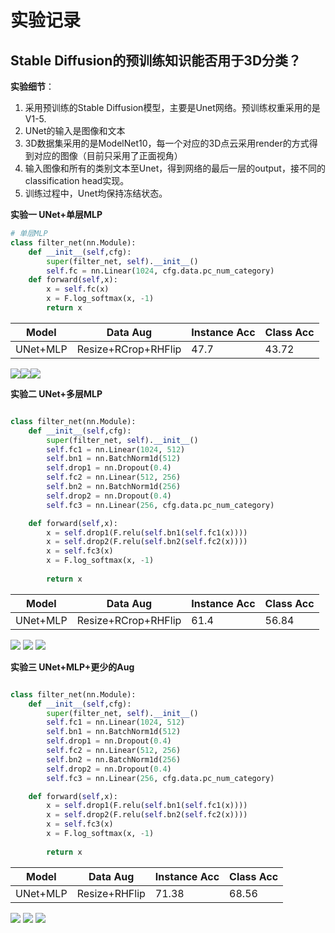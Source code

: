 # 实验记录

## Stable Diffusion的预训练知识能否用于3D分类？
**实验细节**：
1. 采用预训练的Stable Diffusion模型，主要是Unet网络。预训练权重采用的是V1-5.
2. UNet的输入是图像和文本
3. 3D数据集采用的是ModelNet10，每一个对应的3D点云采用render的方式得到对应的图像（目前只采用了正面视角）
4. 输入图像和所有的类别文本至Unet，得到网络的最后一层的output，接不同的classification head实现。
5. 训练过程中，Unet均保持冻结状态。


**实验一 UNet+单层MLP**
```python
# 单层MLP
class filter_net(nn.Module):
    def __init__(self,cfg):
        super(filter_net, self).__init__()
        self.fc = nn.Linear(1024, cfg.data.pc_num_category)
    def forward(self,x):
        x = self.fc(x)
        x = F.log_softmax(x, -1)
        return x
```


| Model  | Data Aug| Instance Acc| Class Acc|
|---|---|--- | ---|
| UNet+MLP  | Resize+RCrop+RHFlip  | 47.7 | 43.72 |

![](2023-05-11-10-14-20.png)![](2023-05-11-10-19-35.png)![](2023-05-11-10-19-56.png)


**实验二 UNet+多层MLP**
```python

class filter_net(nn.Module):
    def __init__(self,cfg):
        super(filter_net, self).__init__()
        self.fc1 = nn.Linear(1024, 512)
        self.bn1 = nn.BatchNorm1d(512)
        self.drop1 = nn.Dropout(0.4)
        self.fc2 = nn.Linear(512, 256)
        self.bn2 = nn.BatchNorm1d(256)
        self.drop2 = nn.Dropout(0.4)
        self.fc3 = nn.Linear(256, cfg.data.pc_num_category)

    def forward(self,x):
        x = self.drop1(F.relu(self.bn1(self.fc1(x))))
        x = self.drop2(F.relu(self.bn2(self.fc2(x))))
        x = self.fc3(x)
        x = F.log_softmax(x, -1)
        
        return x
```

| Model  | Data Aug| Instance Acc| Class Acc|
|---|---|--- | ---|
| UNet+MLP  | Resize+RCrop+RHFlip  | 61.4 | 56.84 |

![](2023-05-11-10-34-41.png)
![](2023-05-11-10-34-55.png)
![](2023-05-11-10-35-06.png)


**实验三 UNet+MLP+更少的Aug**
```python

class filter_net(nn.Module):
    def __init__(self,cfg):
        super(filter_net, self).__init__()
        self.fc1 = nn.Linear(1024, 512)
        self.bn1 = nn.BatchNorm1d(512)
        self.drop1 = nn.Dropout(0.4)
        self.fc2 = nn.Linear(512, 256)
        self.bn2 = nn.BatchNorm1d(256)
        self.drop2 = nn.Dropout(0.4)
        self.fc3 = nn.Linear(256, cfg.data.pc_num_category)

    def forward(self,x):
        x = self.drop1(F.relu(self.bn1(self.fc1(x))))
        x = self.drop2(F.relu(self.bn2(self.fc2(x))))
        x = self.fc3(x)
        x = F.log_softmax(x, -1)
        
        return x
```

| Model  | Data Aug| Instance Acc| Class Acc|
|---|---|--- | ---|
| UNet+MLP  | Resize+RHFlip  | 71.38 | 68.56 |
![](2023-05-11-10-41-41.png)
![](2023-05-11-10-41-55.png)
![](2023-05-11-10-42-06.png)